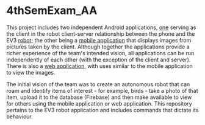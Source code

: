 # 4thSemExam_AA
This project includes two independent Android applications, [one](https://github.com/mngdnmw/4thSemExam_Android_Robot)  serving as the client in the robot client-server relationship between the phone and the EV3 [robot](https://github.com/mngdnmw/4thSemExam_AA); the other being a [mobile application](https://github.com/mngdnmw/4thSemExam_Android) that displays images from pictures taken by the client. Although together the applications provide a richer experience of the team's intended vision, all applications can be run independently of each other (with the exception of the client and server). There is also a [web application](https://github.com/mngdnmw/4thSemExam_Web), with uses similar to the mobile application to view the images.

The initial vision of the team was to create an autonomous robot that can roam and identify items of interest - for example, birds - take a photo of that item, upload it to the database (Firebase) and then make available to view for others using the mobile application or web application. This repository pertains to the EV3 robot application and includes commands that dictate its behaviour.
